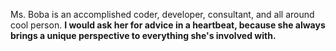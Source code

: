 ---
---

Ms. Boba is an accomplished coder, developer, consultant, and all around cool person. **I would ask her for advice in a heartbeat, because she always brings a unique perspective to everything she's involved with.**
